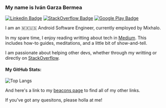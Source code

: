 ### My name is Iván Garza Bermea

[![Linkedin Badge](https://img.shields.io/badge/LinkedIn-0077B5?style=for-the-badge&logo=linkedin&logoColor=white?style=flat-square&logo=Linkedin&logoColor=white)](https://www.linkedin.com/in/ivangarzab/)
[![StackOverflow Badge](https://img.shields.io/badge/Stack_Overflow-FE7A16?style=for-the-badge&logo=stack-overflow&logoColor=white)](https://stackoverflow.com/users/13021452/iv%c3%a1n-garza-bermea)
[![Google Play Badge](https://img.shields.io/badge/Google_Play-414141?style=for-the-badge&logo=google-play&logoColor=white?style=flat-square&logo=Twitter&logoColor=white)](https://play.google.com/store/apps/developer?id=ivangarzab&hl=en)

I am an 🇲🇽🇺🇸 Android Software Engineer, currently employed by Mixhalo.

In my spare time, I enjoy reading writting about tech in [Medium](https://medium.com/@ivangarzab).  This includes how-to guides, meditations, and a little bit of show-and-tell.

I am passionate about helping other devs, whether through my writting or directly on [StackOverflow](https://stackoverflow.com/users/13021452/iv%c3%a1n-garza-bermea).

#### My GitHub Stats:

![Top Langs](https://github-readme-stats.vercel.app/api/top-langs/?username=ivangarzab&layout=compact)

And here's a link to my [beacons page](https://beacons.ai/ivangarzab) to find all of my other links.

If you've got any quesitons, please holla at me!


